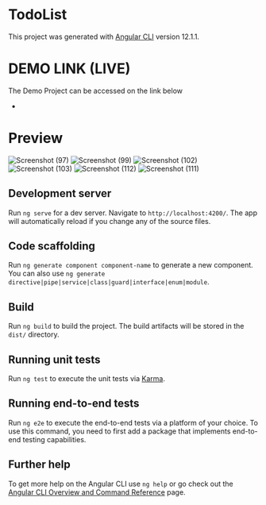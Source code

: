 # TodoList

This project was generated with [Angular CLI](https://github.com/angular/angular-cli) version 12.1.1.

# DEMO LINK (LIVE)

The Demo Project can be accessed on the link below

-

# Preview
![Screenshot (97)](https://user-images.githubusercontent.com/53975893/138619023-df8fab29-002e-4707-9b79-d528f84d854e.png)
![Screenshot (99)](https://user-images.githubusercontent.com/53975893/138619046-02b40d0a-8f9f-4502-af31-a4e897b6524e.png)
![Screenshot (102)](https://user-images.githubusercontent.com/53975893/138619055-30e522c4-f3be-4540-b185-135ccbfec53a.png)
![Screenshot (103)](https://user-images.githubusercontent.com/53975893/138619091-1a4d2d05-7fd3-44ea-8002-ce636fc83a02.png)
![Screenshot (112)](https://user-images.githubusercontent.com/53975893/138619110-55f1ddb0-6c51-40fc-93b0-ad2258ddad94.png)
![Screenshot (111)](https://user-images.githubusercontent.com/53975893/138619115-f80ef30a-8692-4135-a55a-bd12f9d710c5.png)



## Development server

Run `ng serve` for a dev server. Navigate to `http://localhost:4200/`. The app will automatically reload if you change any of the source files.

## Code scaffolding

Run `ng generate component component-name` to generate a new component. You can also use `ng generate directive|pipe|service|class|guard|interface|enum|module`.

## Build

Run `ng build` to build the project. The build artifacts will be stored in the `dist/` directory.

## Running unit tests

Run `ng test` to execute the unit tests via [Karma](https://karma-runner.github.io).

## Running end-to-end tests

Run `ng e2e` to execute the end-to-end tests via a platform of your choice. To use this command, you need to first add a package that implements end-to-end testing capabilities.

## Further help

To get more help on the Angular CLI use `ng help` or go check out the [Angular CLI Overview and Command Reference](https://angular.io/cli) page.
